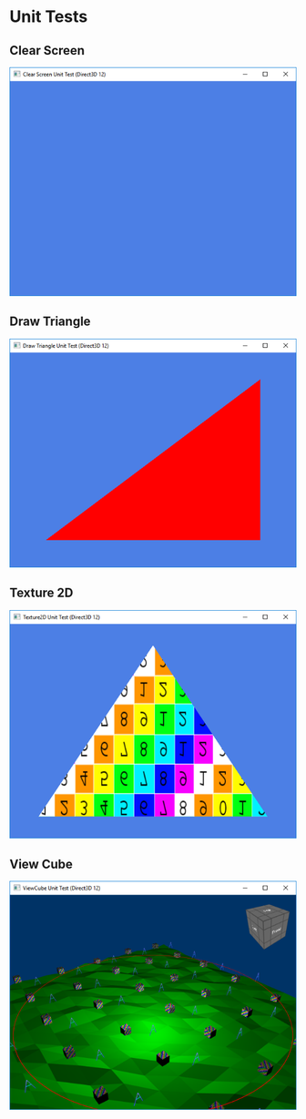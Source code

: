 # Unit Tests

## Clear Screen

![Clear Screen](images/Direct3D12_Reference_ClearScreen0.png)

## Draw Triangle

![Draw Triangle](images/Direct3D12_Reference_DrawTriangle0.png)

## Texture 2D

![Texture 2D](images/Direct3D12_Reference_Texture2D0.png)

## View Cube

![View Cube](images/Direct3D12_Reference_ViewCube0.png)